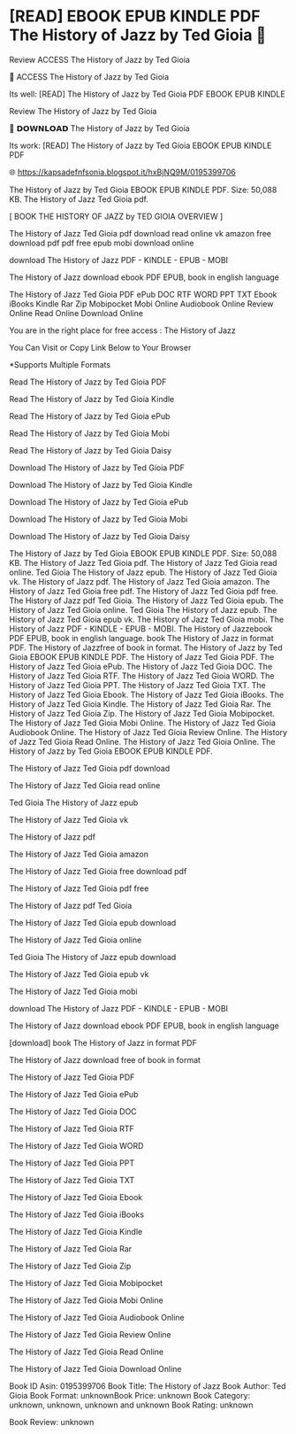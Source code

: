 # [READ] EBOOK EPUB KINDLE PDF The History of Jazz by  Ted Gioia 📕
Review ACCESS The History of Jazz by Ted Gioia

📔 ACCESS The History of Jazz by Ted Gioia

Its well: [READ] The History of Jazz by Ted Gioia PDF EBOOK EPUB KINDLE


Review The History of Jazz by Ted Gioia

📕 𝗗𝗢𝗪𝗡𝗟𝗢𝗔𝗗 The History of Jazz by Ted Gioia

Its work: [READ] The History of Jazz by Ted Gioia EBOOK EPUB KINDLE PDF



🌐 https://kapsadefnfsonia.blogspot.it/hxBjNQ9M/0195399706



The History of Jazz by Ted Gioia EBOOK EPUB KINDLE PDF. Size: 50,088 KB. The History of Jazz Ted Gioia pdf.

[ BOOK THE HISTORY OF JAZZ by TED GIOIA OVERVIEW ]

The History of Jazz Ted Gioia pdf download read online vk amazon free download pdf pdf free epub mobi download online

download The History of Jazz PDF - KINDLE - EPUB - MOBI

The History of Jazz download ebook PDF EPUB, book in english language

The History of Jazz Ted Gioia PDF ePub DOC RTF WORD PPT TXT Ebook iBooks Kindle Rar Zip Mobipocket Mobi Online Audiobook Online Review Online Read Online Download Online

You are in the right place for free access : The History of Jazz

You Can Visit or Copy Link Below to Your Browser

*Supports Multiple Formats

Read The History of Jazz by Ted Gioia PDF

Read The History of Jazz by Ted Gioia Kindle

Read The History of Jazz by Ted Gioia ePub

Read The History of Jazz by Ted Gioia Mobi

Read The History of Jazz by Ted Gioia Daisy

Download The History of Jazz by Ted Gioia PDF

Download The History of Jazz by Ted Gioia Kindle

Download The History of Jazz by Ted Gioia ePub

Download The History of Jazz by Ted Gioia Mobi

Download The History of Jazz by Ted Gioia Daisy

The History of Jazz by Ted Gioia EBOOK EPUB KINDLE PDF. Size: 50,088 KB. The History of Jazz Ted Gioia pdf. The History of Jazz Ted Gioia read online. Ted Gioia The History of Jazz epub. The History of Jazz Ted Gioia vk. The History of Jazz pdf. The History of Jazz Ted Gioia amazon. The History of Jazz Ted Gioia free pdf. The History of Jazz Ted Gioia pdf free. The History of Jazz pdf Ted Gioia. The History of Jazz Ted Gioia epub. The History of Jazz Ted Gioia online. Ted Gioia The History of Jazz epub. The History of Jazz Ted Gioia epub vk. The History of Jazz Ted Gioia mobi. The History of Jazz PDF - KINDLE - EPUB - MOBI. The History of Jazzebook PDF EPUB, book in english language. book The History of Jazz in format PDF. The History of Jazzfree of book in format. The History of Jazz by Ted Gioia EBOOK EPUB KINDLE PDF. The History of Jazz Ted Gioia PDF. The History of Jazz Ted Gioia ePub. The History of Jazz Ted Gioia DOC. The History of Jazz Ted Gioia RTF. The History of Jazz Ted Gioia WORD. The History of Jazz Ted Gioia PPT. The History of Jazz Ted Gioia TXT. The History of Jazz Ted Gioia Ebook. The History of Jazz Ted Gioia iBooks. The History of Jazz Ted Gioia Kindle. The History of Jazz Ted Gioia Rar. The History of Jazz Ted Gioia Zip. The History of Jazz Ted Gioia Mobipocket. The History of Jazz Ted Gioia Mobi Online. The History of Jazz Ted Gioia Audiobook Online. The History of Jazz Ted Gioia Review Online. The History of Jazz Ted Gioia Read Online. The History of Jazz Ted Gioia Online. The History of Jazz by Ted Gioia EBOOK EPUB KINDLE PDF.

The History of Jazz Ted Gioia pdf download

The History of Jazz Ted Gioia read online

Ted Gioia The History of Jazz epub

The History of Jazz Ted Gioia vk

The History of Jazz pdf

The History of Jazz Ted Gioia amazon

The History of Jazz Ted Gioia free download pdf

The History of Jazz Ted Gioia pdf free

The History of Jazz pdf Ted Gioia

The History of Jazz Ted Gioia epub download

The History of Jazz Ted Gioia online

Ted Gioia The History of Jazz epub download

The History of Jazz Ted Gioia epub vk

The History of Jazz Ted Gioia mobi

download The History of Jazz PDF - KINDLE - EPUB - MOBI

The History of Jazz download ebook PDF EPUB, book in english language

[download] book The History of Jazz in format PDF

The History of Jazz download free of book in format

The History of Jazz Ted Gioia PDF

The History of Jazz Ted Gioia ePub

The History of Jazz Ted Gioia DOC

The History of Jazz Ted Gioia RTF

The History of Jazz Ted Gioia WORD

The History of Jazz Ted Gioia PPT

The History of Jazz Ted Gioia TXT

The History of Jazz Ted Gioia Ebook

The History of Jazz Ted Gioia iBooks

The History of Jazz Ted Gioia Kindle

The History of Jazz Ted Gioia Rar

The History of Jazz Ted Gioia Zip

The History of Jazz Ted Gioia Mobipocket

The History of Jazz Ted Gioia Mobi Online

The History of Jazz Ted Gioia Audiobook Online

The History of Jazz Ted Gioia Review Online

The History of Jazz Ted Gioia Read Online

The History of Jazz Ted Gioia Download Online

Book ID Asin: 0195399706
Book Title: The History of Jazz
Book Author: Ted Gioia
Book Format: unknownBook Price: unknown
Book Category: unknown, unknown, unknown and unknown
Book Rating: unknown

Book Review: unknown
